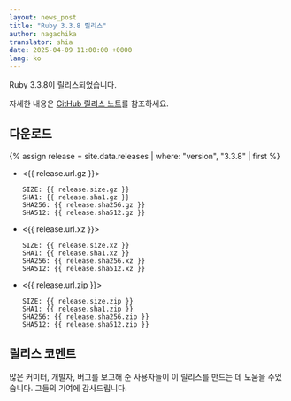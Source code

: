 ```yaml
---
layout: news_post
title: "Ruby 3.3.8 릴리스"
author: nagachika
translator: shia
date: 2025-04-09 11:00:00 +0000
lang: ko
---
```


Ruby 3.3.8이 릴리스되었습니다.

자세한 내용은 [GitHub 릴리스 노트](https://github.com/ruby/ruby/releases/tag/v3_3_8)를 참조하세요.

## 다운로드

{% assign release = site.data.releases | where: "version", "3.3.8" | first %}

* <{{ release.url.gz }}>

      SIZE: {{ release.size.gz }}
      SHA1: {{ release.sha1.gz }}
      SHA256: {{ release.sha256.gz }}
      SHA512: {{ release.sha512.gz }}

* <{{ release.url.xz }}>

      SIZE: {{ release.size.xz }}
      SHA1: {{ release.sha1.xz }}
      SHA256: {{ release.sha256.xz }}
      SHA512: {{ release.sha512.xz }}

* <{{ release.url.zip }}>

      SIZE: {{ release.size.zip }}
      SHA1: {{ release.sha1.zip }}
      SHA256: {{ release.sha256.zip }}
      SHA512: {{ release.sha512.zip }}

## 릴리스 코멘트

많은 커미터, 개발자, 버그를 보고해 준 사용자들이 이 릴리스를 만드는 데 도움을 주었습니다.
그들의 기여에 감사드립니다.
